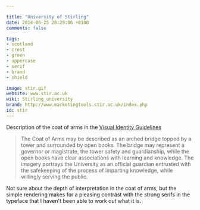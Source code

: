 ```yaml
---

title: "University of Stirling"
date: 2014-06-25 20:29:06 +0100
comments: false

tags:
- scotland
- crest
- green
- uppercase
- serif
- brand
- shield

image: stir.gif
website: www.stir.ac.uk
wiki: Stirling_university
brand: http://www.marketingtools.stir.ac.uk/index.php
id: stir
---
```


Description of the coat of arms in the [Visual Identity Guidelines](http://www.marketingtools.stir.ac.uk/documents/MarketingGuideVisualIdentityFeb08.pdf)

> The Coat of Arms may be described as an arched bridge topped by a tower and
> surrounded by open books. The bridge may represent a governor or magistrate,
> the tower safety and guardianship, while the open books have clear associations
> with learning and knowledge. The imagery portrays the University as an official
> guardian entrusted with the safekeeping of the process of imparting knowledge,
> while willingly serving the public.

Not sure about the depth of interpretation in the coat of arms, but the simple rendering makes for a pleasing contrast with the strong serifs in the typeface that I haven't been able to work out what it is.

